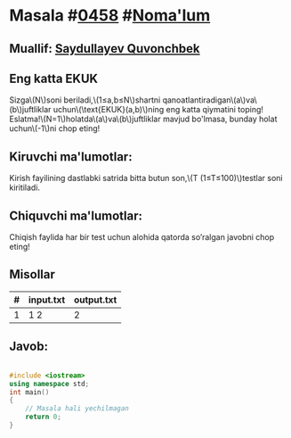 
<h1>Masala #<a href="https://robocontest.uz/tasks/0458">0458</a> #<a href="https://robocontest.uz/tasks?category=1">Noma'lum</a></h1>
<h2> Muallif: <a href="https://robocontest.uz/profile/saydullayev98">Saydullayev Quvonchbek</a></h2>
<h2>Eng katta EKUK</h2>
<p>Sizga\(N\)soni beriladi,\(1≤a,b≤N\)shartni qanoatlantiradigan\(a\)va\(b\)juftliklar uchun\(\text{EKUK}(a,b)\)ning eng katta qiymatini toping!
Eslatma!\(N=1\)holatda\(a\)va\(b\)juftliklar mavjud bo'lmasa, bunday holat uchun\(-1\)ni chop eting!</p>
<h2>Kiruvchi ma'lumotlar:</h2>
<p>Kirish fayilining dastlabki satrida bitta butun son,\(T (1≤T≤100)\)testlar soni kiritiladi.</p>
<h2>Chiquvchi ma'lumotlar:</h2>
<p>Chiqish faylida har bir test uchun alohida qatorda so’ralgan javobni chop eting!</p>
<h2>Misollar</h2>
<table>
    <thead>
        <tr>
            <th>#</th>
            <th>input.txt</th>
            <th>output.txt</th>
        </tr>
    </thead>
    <tbody>
            <tr>
                <td>1</td>
                <td>1
2</td>
                <td>2</td>
            </tr>
    </tbody>
    </table>
    
<h2>Javob:</h2>

######
```cpp
#include <iostream>
using namespace std;
int main()
{
    // Masala hali yechilmagan
    return 0;
}
```
